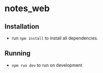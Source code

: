 # notes_web

## Installation
- run `npm install` to install all dependencies.

## Running
- `npm run dev` to run on development
